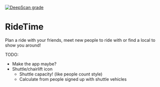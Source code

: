 [![DeepScan grade](https://deepscan.io/api/teams/2619/projects/3822/branches/32843/badge/grade.svg)](https://deepscan.io/dashboard#view=project&tid=2619&pid=3822&bid=32843)

# RideTime
Plan a ride with your friends, meet new people to ride with or find a local to show you around!

TODO:
- Make the app maybe?
- Shuttle/chairlift icon
  - Shuttle capacity! (like people count style)
  - Calculate from people signed up with shuttle vehicles
